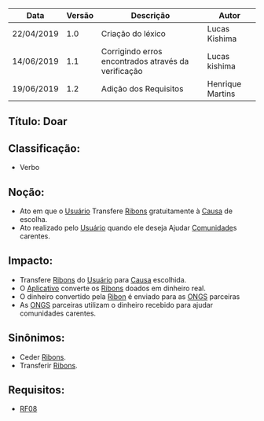 | Data | Versão | Descrição | Autor |
|---|---|---|---|
| 22/04/2019 | 1.0 | Criação do léxico  | Lucas Kishima |
| 14/06/2019 | 1.1 | Corrigindo erros encontrados através da verificação  | Lucas kishima |
| 19/06/2019 | 1.2 | Adição dos Requisitos  | Henrique Martins |

## Título: Doar

## Classificação:

- Verbo

## Noção:

- Ato em que o [Usuário](https://github.com/requisitos-2019-1/Ribon/blob/master/Modelagem%20de%20Requisitos/Lexicos/LX031_Usuário.md) Transfere [Ribons](https://github.com/requisitos-2019-1/Ribon/blob/master/Modelagem%20de%20Requisitos/Lexicos/LX026_Ribon.md) gratuitamente à [Causa](https://github.com/requisitos-2019-1/Ribon/blob/master/Modelagem%20de%20Requisitos/Lexicos/LX005_Causa.md) de escolha.
- Ato realizado pelo [Usuário](https://github.com/requisitos-2019-1/Ribon/blob/master/Modelagem%20de%20Requisitos/Lexicos/LX031_Usuário.md) quando ele deseja Ajudar [Comunidade](https://github.com/requisitos-2019-1/Ribon/blob/master/Modelagem%20de%20Requisitos/Lexicos/LX009_Comunidade.md)s carentes.

## Impacto:

- Transfere [Ribons](https://github.com/requisitos-2019-1/Ribon/blob/master/Modelagem%20de%20Requisitos/Lexicos/LX026_Ribon.md) do [Usuário](https://github.com/requisitos-2019-1/Ribon/blob/master/Modelagem%20de%20Requisitos/Lexicos/LX031_Usuário.md) para [Causa](https://github.com/requisitos-2019-1/Ribon/blob/master/Modelagem%20de%20Requisitos/Lexicos/LX005_Causa.md) escolhida.
- O [Aplicativo](https://github.com/requisitos-2019-1/Ribon/blob/master/Modelagem%20de%20Requisitos/Lexicos/LX002_Aplicativo.md) converte os [Ribons](https://github.com/requisitos-2019-1/Ribon/blob/master/Modelagem%20de%20Requisitos/Lexicos/LX026_Ribon.md) doados em dinheiro real.
- O dinheiro convertido pela [Ribon](https://github.com/requisitos-2019-1/Ribon/blob/master/Modelagem%20de%20Requisitos/Lexicos/LX026_Ribon.md) é enviado para as [ONGS](https://github.com/requisitos-2019-1/Ribon/blob/master/Modelagem%20de%20Requisitos/Lexicos/LX019_Ong.md) parceiras
- As [ONGS](https://github.com/requisitos-2019-1/Ribon/blob/master/Modelagem%20de%20Requisitos/Lexicos/LX019_Ong.md) parceiras utilizam o dinheiro recebido para ajudar comunidades carentes. 

## Sinônimos:

- Ceder [Ribons](https://github.com/requisitos-2019-1/Ribon/blob/master/Modelagem%20de%20Requisitos/Lexicos/LX026_Ribon.md).
- Transferir [Ribons](https://github.com/requisitos-2019-1/Ribon/blob/master/Modelagem%20de%20Requisitos/Lexicos/LX026_Ribon.md).

## Requisitos:

- [RF08](https://github.com/requisitos-2019-1/Ribon/blob/master/Requisitos/Requisitos_Funcionais.md#RF08)